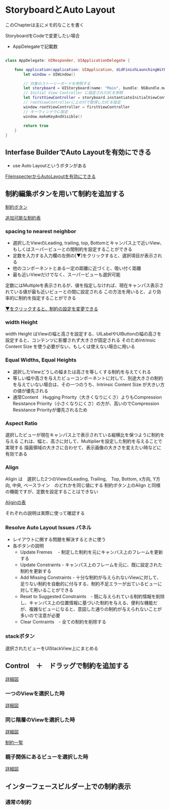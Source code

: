 # StoryboardとAuto Layout

このChapterは主にメモ的なことを書く

StoryboardをCodeで変更したい場合

- AppDelegateで記載数

``` swift

class AppDelegate: UIResponder, UIApplicationDelegate {

    func application(application: UIApplication, didFinishLaunchingWithOptions launchOptions: [NSObject: AnyObject]?) -> Bool {
        let window = UIWindow()

        // 対象のストーリーボードを参照する
        let storyboard = UIStoryboard(name: "Main", bundle: NSBundle.mainBundle())
        // Initial View Controller に設定されたVCを参照
        let firstViewController = storyboard.instantiateInitialViewController()
        // rootViewControllerに上の行で取得したVCを設定
        window.rootViewController = firstViewController
        // キーウィンドウに設定
        window.makeKeyAndVisible()
        
        return true
    }
}

```

## Interfase BuilderでAuto Layoutを有効にできる

- use Auto Layoutというボタンがある

[FileinspecterからAutoLayoutを有効にできる](image/4-4.png)

## 制約編集ボタンを用いて制約を追加する

[制約ボタン](image/4-5.png)

[追加可能な制約表](image/4-6.png)

### spacing to nearest neighbor

- 選択したViewのLeading, trailing, top, Bottomとキャンパス上で近いView、もしくはスーパービューとの間制約を設定することができる
- 定数を入力する入力欄の左側の[▼]をクリックすると、選択項目が表示される
- 他のコンポーネントとある一定の距離に近づくと、吸い付く距離
- 最も近いViewだけでなく、スーパービューも選択可能

定数にはMultipleを表示されるが、値を指定しなければ、現在キャンパス表示されている値が最も近いビューとの間に設定される
この方法を用いると、より効率的に制約を指定することができる

[▼をクリックすると、制約の設定を変更できる](image/4-7.png)

### width Height

width Height はViewの幅と高さを設定する、UILabelやUIButtonの幅の高さを設定すると、コンテンツに影響されず大きさが固定される
そのためIntrinsic Content Size を使う必要がない、もしくは使えない場合に用いる

### Equal Widths, Equal Heights

- 選択したViewどうしの幅または高さを等しくする制約を与えてくれる
- 等しい幅や高さを与えたビューコンポーネントに対して、別途大きさの制約を与えていない場合は、その一つのうち、Intrinsic Content Size が大きい方の値が優先される
- 通常Content　Hugging Priority（大きくなりにくさ）よりもCompression Resistance Priority（小さくなりにくさ）の方が、高いのでCompression Resistance Priorityが優先されるため

### Aspect Ratio

選択したビューが現在キャンパス上で表示されている縦横比を保つように制約を与える
これは、幅と、高さに対して、Multiplierを設定した制約を与えることで実現する
描画領域の大きさに合わせて、表示画像の大きさを変えたい時などに有効である

### Align

Aligin は　選択した2つのViewのLeading, Trailing,　Top, Bottom, x方向, Y方向, 中央, ベースライン　のどれかを同じ値にする
制約ボタン上のAlign と同様の機能ですが、定数を設定することはできない

[Aliginの表](image/4-8.png)

それぞれの説明は実際に使って確認する

### Resolve Auto Layout Issues パネル

- レイアウトに関する問題を解決するときに使う
- 各ボタンの説明
  - Update Fremes 　- 制定した制約を元にキャンバス上のフレームを更新する
  - Update Constraints - キャンパス上のフレームを元に、既に設定された制約を更新する
  - Add Missing Constraints - 十分な制約が与えられないViewに対して、足りない制約を自動的に付与する、制約不足エラーが出ているビューに対して用いることができる
  - Reset to Suggested Constraints　- 既に与えられている制約情報を削除し、キャンパス上の位置情報に基づいた制約を与える、便利な機能だが、複雑なビューになると、意図した通りの制約が与えられないことが多いので注意が必要
  - Clear Contraints　- 全ての制約を削除する

### stackボタン

選択されたビューをUIStackView上にまとめる

## Control　＋　ドラッグで制約を追加する

[詳細図](image/4-9.png)

### 一つのViewを選択した時

[詳細図](image/4-10.png)

### 同じ階層のViewを選択した時

[詳細図](image/4-11.png)

[制約一覧](image/4-12.png)

### 親子関係にあるビューを選択した時

[詳細図](image/4-13.png)

## インターフェースビルダー上での制約表示

### 通常の制約
